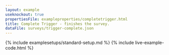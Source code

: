 ```yaml
---
layout: example
useknockout: true
propertiesFile: exampleproperties/completetrigger.html
title: Complete Trigger - finishes the survey.
dataFile: surveys/trigger-complete.json
---
```


{% include examplesetups/standard-setup.md %}
{% include live-example-code.html %}